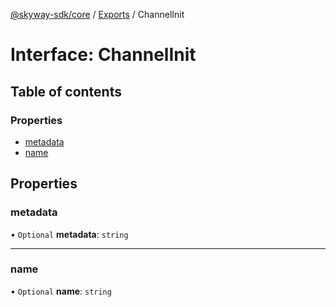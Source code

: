 [@skyway-sdk/core](../README.md) / [Exports](../modules.md) / ChannelInit

# Interface: ChannelInit

## Table of contents

### Properties

- [metadata](ChannelInit.md#metadata)
- [name](ChannelInit.md#name)

## Properties

### metadata

• `Optional` **metadata**: `string`

___

### name

• `Optional` **name**: `string`
